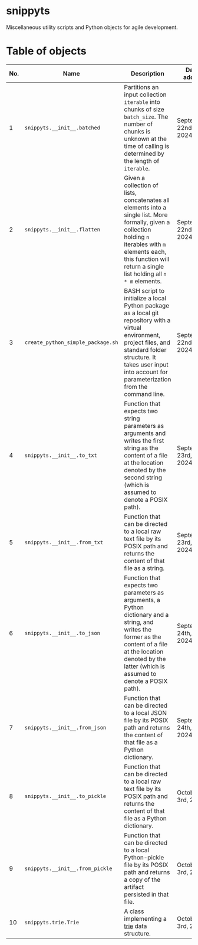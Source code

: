 # snippyts

Miscellaneous utility scripts and Python objects for agile development.


# Table of objects

| No. | Name | Description | Date added | Date reviewed |
| --- | --- | --- | --- | --- |
| 1 | `snippyts.__init__.batched` | Partitions an input collection `iterable` into chunks of size `batch_size`. The number of chunks is unknown at the time of calling is determined by the length of `iterable`. | September 22nd, 2024 | September 22nd, 2024 |
| 2 | `snippyts.__init__.flatten` | Given a collection of lists, concatenates all elements into a single list. More formally, given a collection holding `n` iterables with `m` elements each, this function will return a single list holding all `n * m` elements. | September 22nd, 2024 | September 22nd, 2024 |
| 3 | `create_python_simple_package.sh` | BASH script to initialize a local Python package as a local git repository with a virtual environment, project files, and standard folder structure. It takes user input into account for parameterization from the command line. | September 22nd, 2024 | September 23rd, 2024 |
| 4 | `snippyts.__init__.to_txt` | Function that expects two string parameters as arguments and writes the first string as the content of a file at the location denoted by the second string (which is assumed to denote a POSIX path). | September 23rd, 2024 | September 23rd, 2024 |
| 5 | `snippyts.__init__.from_txt` | Function that can be directed to a local raw text file by its POSIX path and returns the content of that file as a string. | September 23rd, 2024 | September 23rd, 2024 |
| 6 | `snippyts.__init__.to_json` | Function that expects two parameters as arguments, a Python dictionary and a string, and writes the former as the content of a file at the location denoted by the latter (which is assumed to denote a POSIX path). | September 24th, 2024 | September 24th, 2024 |
| 7 | `snippyts.__init__.from_json` | Function that can be directed to a local JSON file by its POSIX path and returns the content of that file as a Python dictionary. | September 24th, 2024 | September 24th, 2024 |
| 8 | `snippyts.__init__.to_pickle` | Function that can be directed to a local raw text file by its POSIX path and returns the content of that file as a Python dictionary. | October 3rd, 2024 | October 3rd, 2024 |
| 9 | `snippyts.__init__.from_pickle` | Function that can be directed to a local Python-pickle file by its POSIX path and returns a copy of the artifact  persisted in that file. | October 3rd, 2024 | October 3rd, 2024 |
| 10 | `snippyts.trie.Trie` | A class implementing a [trie](https://en.wikipedia.org/wiki/Trie) data structure. | October 3rd, 2024 | October 3rd, 2024 |